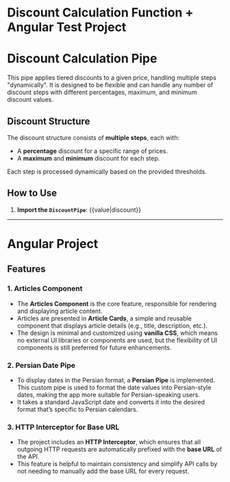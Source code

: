 # Discount Calculation Function + Angular Test Project

# Discount Calculation Pipe

This pipe applies tiered discounts to a given price, handling multiple steps "dynamically". It is designed to be flexible and can handle any number of discount steps with different percentages, maximum, and minimum discount values.

## Discount Structure

The discount structure consists of **multiple steps**, each with:

- A **percentage** discount for a specific range of prices.
- A **maximum** and **minimum** discount for each step.

Each step is processed dynamically based on the provided thresholds.



## How to Use

1. **Import the `DiscountPipe`**:
   {{value|discount}}

---
# Angular Project

## Features

### 1. **Articles Component**
   - The **Articles Component** is the core feature, responsible for rendering and displaying article content.
   - Articles are presented in **Article Cards**, a simple and reusable component that displays article details (e.g., title, description, etc.).
   - The design is minimal and customized using **vanilla CSS**, which means no external UI libraries or components are used, but the flexibility of UI components is still preferred for future enhancements.

### 2. **Persian Date Pipe**
   - To display dates in the Persian format, a **Persian Pipe** is implemented. This custom pipe is used to format the date values into Persian-style dates, making the app more suitable for Persian-speaking users.
   - It takes a standard JavaScript date and converts it into the desired format that’s specific to Persian calendars.

### 3. **HTTP Interceptor for Base URL**
   - The project includes an **HTTP Interceptor**, which ensures that all outgoing HTTP requests are automatically prefixed with the **base URL** of the API.
   - This feature is helpful to maintain consistency and simplify API calls by not needing to manually add the base URL for every request.



